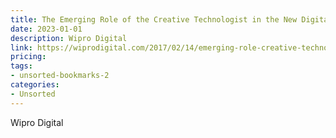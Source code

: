 ```yaml
---
title: The Emerging Role of the Creative Technologist in the New Digital Ecosystem
date: 2023-01-01
description: Wipro Digital
link: https://wiprodigital.com/2017/02/14/emerging-role-creative-technologist-new-digital-ecosystem/
pricing: 
tags: 
- unsorted-bookmarks-2 
categories: 
- Unsorted 
---
```


Wipro Digital